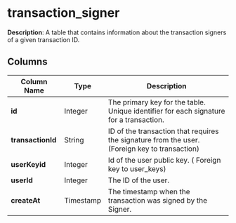 # transaction_signer
**Description**: A table that contains information about the transaction signers of a given transaction ID. 

## Columns

| Column Name     | Type       | Description                                                                            |
|-----------------|------------|----------------------------------------------------------------------------------------|
| **id**          | Integer    | The primary key for the table. Unique identifier for each signature for a transaction.                 |
| **transactionId**| String    | ID of the transaction that requires the signature from the user.  (Foreign key to transaction)   |
| **userKeyid**| Integer  | Id of the user public key. ( Foreign key to user_keys)              |
| **userId**        | Integer       | The ID of the user. |
| **createAt**    | Timestamp  | The timestamp when the transaction was signed by the Signer.                                 |



